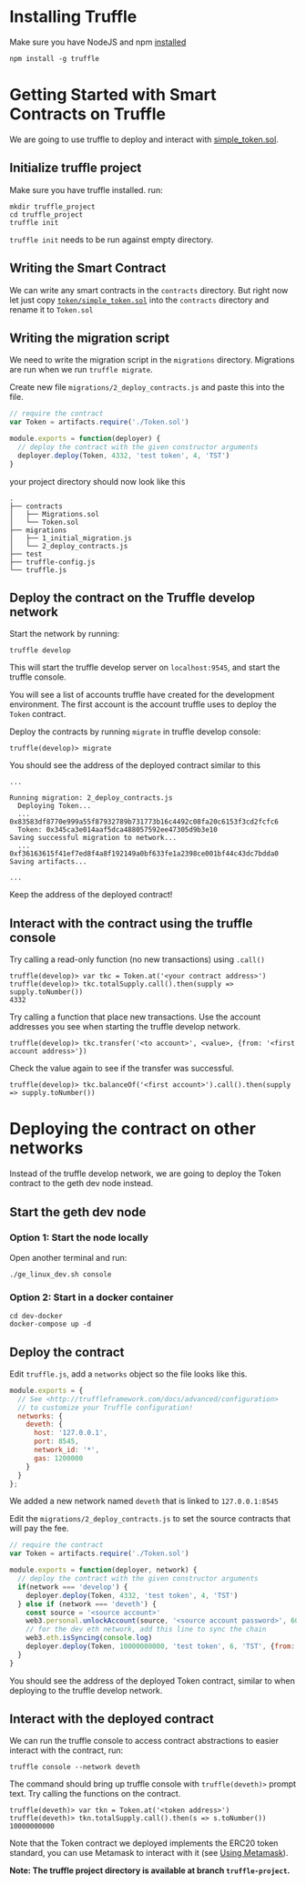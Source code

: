 # Installing Truffle

Make sure you have NodeJS and npm [installed](./installation.md)
```
npm install -g truffle
```

# Getting Started with Smart Contracts on Truffle

We are going to use truffle to deploy and interact with [simple_token.sol](../token/simple_token.sol).

## Initialize truffle project

Make sure you have truffle installed. run:

```
mkdir truffle_project
cd truffle_project
truffle init
```

`truffle init` needs to be run against empty directory.

## Writing the Smart Contract

We can write any smart contracts in the `contracts` directory.
But right now let just copy [`token/simple_token.sol`](../token/simple_token.sol) into the `contracts` directory
and rename it to `Token.sol`

## Writing the migration script

We need to write the migration script in the `migrations` directory.
Migrations are run when we run `truffle migrate`.

Create new file `migrations/2_deploy_contracts.js` and paste this into the file.

```js
// require the contract
var Token = artifacts.require('./Token.sol')

module.exports = function(deployer) {
  // deploy the contract with the given constructor arguments
  deployer.deploy(Token, 4332, 'test token', 4, 'TST')
}
```

your project directory should now look like this
```
.
├── contracts
│   ├── Migrations.sol
│   └── Token.sol
├── migrations
│   ├── 1_initial_migration.js
│   └── 2_deploy_contracts.js
├── test
├── truffle-config.js
└── truffle.js
```

## Deploy the contract on the Truffle develop network

Start the network by running:
```
truffle develop
```
This will start the truffle develop server on `localhost:9545`, and start the truffle console.

You will see a list of accounts truffle have created for the development environment. The first account is the account truffle uses to deploy the `Token` contract.

Deploy the contracts by running `migrate` in truffle develop console:
```
truffle(develop)> migrate
```

You should see the address of the deployed contract similar to this
```
...

Running migration: 2_deploy_contracts.js
  Deploying Token...
  ... 0x83583df8770e999a55f87932789b731773b16c4492c08fa20c6153f3cd2fcfc6
  Token: 0x345ca3e014aaf5dca488057592ee47305d9b3e10
Saving successful migration to network...
  ... 0xf36163615f41ef7ed8f4a8f192149a0bf633fe1a2398ce001bf44c43dc7bdda0
Saving artifacts...

...
```
Keep the address of the deployed contract!

## Interact with the contract using the truffle console

Try calling a read-only function (no new transactions) using `.call()`

```
truffle(develop)> var tkc = Token.at('<your contract address>')
truffle(develop)> tkc.totalSupply.call().then(supply => supply.toNumber())
4332
```

Try calling a function that place new transactions. Use the account addresses you see when starting the truffle develop network.
```
truffle(develop)> tkc.transfer('<to account>', <value>, {from: '<first account address>'})
```

Check the value again to see if the transfer was successful.
```
truffle(develop)> tkc.balanceOf('<first account>').call().then(supply => supply.toNumber())
```

# Deploying the contract on other networks

Instead of the truffle develop network, we are going to deploy the Token contract to the geth dev node instead.

## Start the geth dev node

### Option 1: Start the node locally

Open another terminal and run:
```
./ge_linux_dev.sh console
```

### Option 2: Start in a docker container

```
cd dev-docker
docker-compose up -d
```

## Deploy the contract

Edit `truffle.js`, add a `networks` object so the file looks like this.
```js
module.exports = {
  // See <http://truffleframework.com/docs/advanced/configuration>
  // to customize your Truffle configuration!
  networks: {
    deveth: {
      host: '127.0.0.1',
      port: 8545,
      network_id: '*',
      gas: 1200000
    }
  }
};
```
We added a new network named `deveth` that is linked to `127.0.0.1:8545`

Edit the `migrations/2_deploy_contracts.js` to set the source contracts that will pay the fee.
```js
// require the contract
var Token = artifacts.require('./Token.sol')

module.exports = function(deployer, network) {
  // deploy the contract with the given constructor arguments
  if(network === 'develop') {
    deployer.deploy(Token, 4332, 'test token', 4, 'TST')
  } else if (network === 'deveth') {
    const source = '<source account>'
    web3.personal.unlockAccount(source, '<source account password>', 600)
    // for the dev eth network, add this line to sync the chain
    web3.eth.isSyncing(console.log)
    deployer.deploy(Token, 10000000000, 'test token', 6, 'TST', {from: source})
  }
}
```

You should see the address of the deployed Token contract, similar to when deploying to the truffle develop network.

## Interact with the deployed contract

We can run the truffle console to access contract abstractions to easier interact with the contract, run:
```
truffle console --network deveth
```

The command should bring up truffle console with `truffle(deveth)>` prompt text. Try calling the functions on the contract.

```
truffle(deveth)> var tkn = Token.at('<token address>')
truffle(deveth)> tkn.totalSupply.call().then(s => s.toNumber())
10000000000
```

Note that the Token contract we deployed implements the ERC20 token standard, you can use Metamask to interact with it 
(see [Using Metamask](./using-metamask.md)).

**Note: The truffle project directory is available at branch `truffle-project`.**